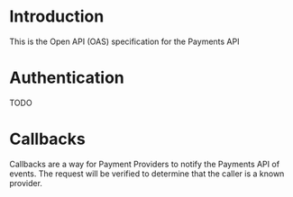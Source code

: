# Introduction

This is the Open API (OAS) specification for the Payments API

# Authentication

TODO

# Callbacks

Callbacks are a way for Payment Providers to notify the Payments API of events. The request 
will be verified to determine that the caller is a known provider.
